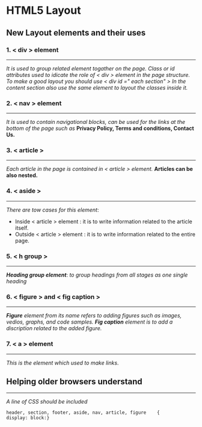 # **HTML5 Layout**
## **New Layout elements and their uses**
### **1. < div > element**

***
*It is used to group related element togather on the page.
Class or id attributes used to idicate the role of < div > element in the page structure.
To make a good layout you should use  < div id =" each section" >
In the content section also use the same element to layout the classes inside it.*

### **2. < nav > element** 
***
*It is used to contain navigational blocks, can be used for the links at the bottom of the page such as* **Privacy Policy, Terms and conditions, Contact Us.**

### **3. < article >**
***
*Each article in the page is contained in < article > element.*
**Articles can be also nested.**

### **4. < aside >**
***
*There are tow cases for this element*:
* Inside < article > element : it is to write  information related to the article itself.
* Outside < article > element : it is to write  information related to the entire page.

### **5. < h group >**
***
***Heading group element***: *to group headings from all stages as one single heading*

### **6. < figure > and < fig caption >**
***
***Figure** element from its name refers to adding figures such as images, vedios, graphs, and code samples.
**Fig caption** element is to add a discription related to the added figure.*

### **7. < a > element**
***
*This is the element which used to make links*.

## **Helping older browsers understand**
***
*A line of CSS should be included*
                                
 

    header, section, footer, aside, nav, article, figure    {
    display: block:}






